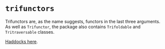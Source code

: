 `trifunctors`
=============


Trifunctors are, as the name suggests, functors in the last three arguments.
As well as `Trifunctor`, the package also contains `Trifoldable` and
`Tritraversable` classes.

[Haddocks here](//andy-morris.github.io/trifunctors).

